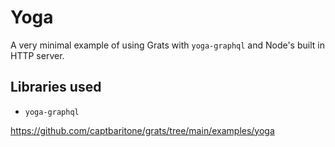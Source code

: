 # Yoga

A very minimal example of using Grats with `yoga-graphql` and Node's built in HTTP server.

## Libraries used

- `yoga-graphql`

https://github.com/captbaritone/grats/tree/main/examples/yoga
